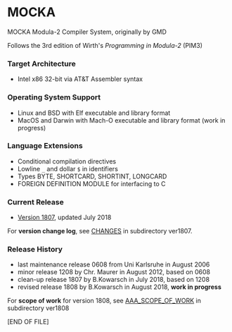 # MOCKA
MOCKA Modula-2 Compiler System, originally by GMD

Follows the 3rd edition of Wirth's *Programming in Modula-2* (PIM3)

### Target Architecture
* Intel x86 32-bit via AT&T Assembler syntax

### Operating System Support
* Linux and BSD with Elf executable and library format
* MacOS and Darwin with Mach-O executable and library format (work in progress)

### Language Extensions
* Conditional compilation directives
* Lowline `_` and dollar `$` in identifiers
* Types BYTE, SHORTCARD, SHORTINT, LONGCARD
* FOREIGN DEFINITION MODULE for interfacing to C

### Current Release
* [Version 1807](https://github.com/trijezdci/MOCKA/blob/master/ver1807), updated July 2018

For **version change log**, see [CHANGES](https://github.com/trijezdci/MOCKA/blob/master/ver1807/CHANGES.md) in subdirectory ver1807.

### Release History
* last maintenance release 0608 from Uni Karlsruhe in August 2006
* minor release 1208 by Chr. Maurer in August 2012, based on 0608
* clean-up release 1807 by B.Kowarsch in July 2018, based on 1208
* revised release 1808 by B.Kowarsch in August 2018, **work in progress**

For **scope of work** for version 1808, see [AAA_SCOPE_OF_WORK](https://github.com/trijezdci/MOCKA/blob/master/ver1808/AAA_SCOPE_OF_WORK.md) in subdirectory ver1808

\[END OF FILE\]
